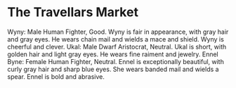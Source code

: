 # The Travellars Market

Wyny: Male Human Fighter, Good. Wyny is fair in appearance, with gray hair and gray eyes. He wears chain mail and wields a mace and shield. Wyny is cheerful and clever.
Ukal: Male Dwarf Aristocrat, Neutral. Ukal is short, with golden hair and light gray eyes. He wears fine raiment and jewelry.
Ennel Byne: Female Human Fighter, Neutral. Ennel is exceptionally beautiful, with curly gray hair and sharp blue eyes. She wears banded mail and wields a spear. Ennel is bold and abrasive.
